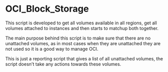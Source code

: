 # OCI_Block_Storage
This script is developed to get all volumes available in all regions, get all volumes attached to instances and then starts to matchup both together. 

The main purpose behind this script is to make sure that there are no unattached volumes, as in most cases when they are unattached they are not used so it is a good way to manage OCI.

This is just a reporting script that gives a list of all unattached volumes, the script doesn’t take any actions towards these volumes. 
